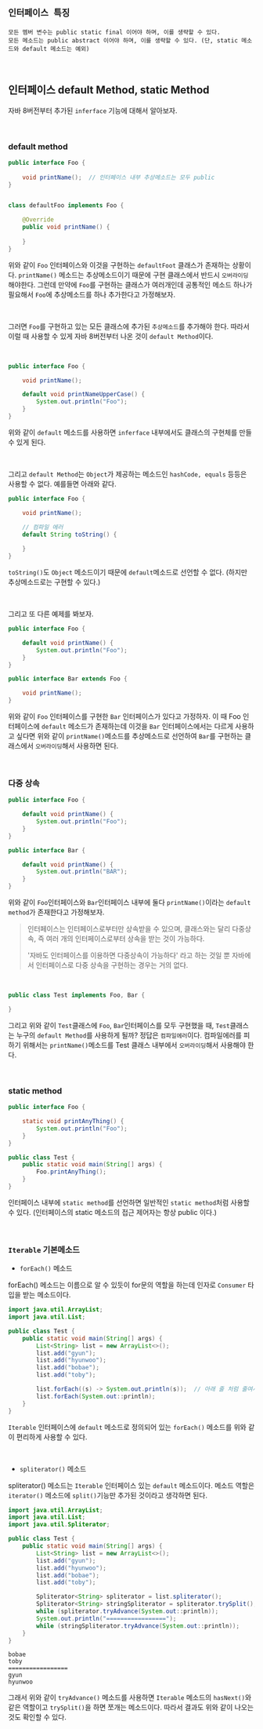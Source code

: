 ## `인터페이스 특징`

```
모든 멤버 변수는 public static final 이어야 하며, 이를 생략할 수 있다. 
모든 메소드는 public abstract 이어야 하며, 이를 생략할 수 있다. (단, static 메소드와 default 메소드는 예외)
```

<br>

## 인터페이스 default Method, static Method

자바 8버전부터 추가된 `inferface` 기능에 대해서 알아보자.

<br>

### default method

```java
public interface Foo {
    
    void printName();  // 인터페이스 내부 추상메소드는 모두 public
}


class defaultFoo implements Foo {

    @Override
    public void printName() {
        
    }
}
```

위와 같이 `Foo` 인터페이스와 이것을 구현하는 `defaultFoot` 클래스가 존재하는 상황이다. `printName()` 메소드는 추상메소드이기 때문에
구현 클래스에서 반드시 `오버라이딩` 해야한다. 그런데 만약에 `Foo`를 구현하는 클래스가 여러개인데 공통적인 메소드 하나가 필요해서 `Foo`에 추상메소드를
하나 추가한다고 가정해보자.

<br>

그러면 `Foo`를 구현하고 있는 모든 클래스에 추가된 `추상메소드`를 추가해야 한다. 따라서 이럴 때 사용할 수 있게 자바 8버전부터 나온 것이
`default Method`이다.

<br>

```java
public interface Foo {

    void printName();

    default void printNameUpperCase() {
        System.out.println("Foo");
    }
}
```

위와 같이 `default` 메소드를 사용하면 `inferface` 내부에서도 클래스의 구현체를 만들 수 있게 된다.

<br>

그리고 `default Method`는 `Object`가 제공하는 메소드인 `hashCode, equals` 등등은 사용할 수 없다. 예를들면 아래와 같다.

```java
public interface Foo {

    void printName();

    // 컴파일 에러
    default String toString() {
        
    }
}
```

`toString()`도 `Object` 메소드이기 때문에 `default`메소드로 선언할 수 없다. (하지만 추상메소드로는 구현할 수 있다.)


<br>

그리고 또 다른 예제를 봐보자.

```java
public interface Foo {

    default void printName() {
        System.out.println("Foo");
    }
}
```

```java
public interface Bar extends Foo {

    void printName();
}
```

위와 같이 `Foo` 인터페이스를 구현한 `Bar` 인터페이스가 있다고 가정하자. 이 때 Foo 인터페이스에 `default` 메소드가 존재하는데 
이것을 `Bar` 인터페이스에서는 다르게 사용하고 싶다면 위와 같이 `printName()`메소드를 추상메소드로 선언하여 `Bar`를 구현하는 클래스에서
`오버라이딩`해서 사용하면 된다. 

<br>


### 다중 상속

```java
public interface Foo {

    default void printName() {
        System.out.println("Foo");
    }
}
```

```java
public interface Bar {

    default void printName() {
        System.out.println("BAR");
    }
}
```

위와 같이 `Foo`인터페이스와 `Bar`인터페이스 내부에 둘다 `printName()`이라는 `default method`가 존재한다고 가정해보자.

> 인터페이스는 인터페이스로부터만 상속받을 수 있으며, 클래스와는 달리 다중상속, 즉 여러 개의 인터페이스로부터 상속을 받는 것이 가능하다.
>
> '자바도 인터페이스를 이용하면 다중상속이 가능하다' 라고 하는 것일 뿐 자바에서 인터페이스로 다중 상속을 구현하는 경우는 거의 없다. 

<br>

```java
public class Test implements Foo, Bar {

}
```

그리고 위와 같이 `Test`클래스에 `Foo`, `Bar`인터페이스를 모두 구현했을 때, `Test`클래스는 누구의 `default Method`를 사용하게 될까?
정답은 `컴파일에러`이다. 컴파일에러를 피하기 위해서는 `printName()`메소드를 Test 클래스 내부에서 `오버라이딩`해서 사용해야 한다.

<br>

### static method

```java
public interface Foo {

    static void printAnyThing() {
        System.out.println("Foo");
    }
}
```
```java
public class Test {
    public static void main(String[] args) {
        Foo.printAnyThing();
    }
}
```

인터페이스 내부에 `static method`를 선언하면 일반적인 `static method`처럼 사용할 수 있다. (인터페이스의 static 메소드의 접근 제어자는 항상 public 이다.)


<br>

### `Iterable` 기본메소드

* `forEach()` 메소드

forEach() 메소드는 이름으로 알 수 있듯이 for문의 역할을 하는데 인자로 `Consumer` 타입을 받는 메소드이다.

```java
import java.util.ArrayList;
import java.util.List;

public class Test {
    public static void main(String[] args) {
        List<String> list = new ArrayList<>();
        list.add("gyun");
        list.add("hyunwoo");
        list.add("bobae");
        list.add("toby");

        list.forEach((s) -> System.out.println(s));  // 아래 줄 처럼 줄여서 쓰기 가능
        list.forEach(System.out::println);   
    }
}
```

`Iterable` 인터페이스에 `default` 메소드로 정의되어 있는 `forEach()` 메소드를 위와 같이 편리하게 사용할 수 있다.

<br>

* `spliterator()` 메소드

spliterator() 메소드는 `Iterable` 인터페이스 있는 `default` 메소드이다. 메소드 역할은 `iterator()` 메소드에 `split()`기능만 추가된 것이라고
생각하면 된다.


```java
import java.util.ArrayList;
import java.util.List;
import java.util.Spliterator;

public class Test {
    public static void main(String[] args) {
        List<String> list = new ArrayList<>();
        list.add("gyun");
        list.add("hyunwoo");
        list.add("bobae");
        list.add("toby");

        Spliterator<String> spliterator = list.spliterator();
        Spliterator<String> stringSpliterator = spliterator.trySplit();
        while (spliterator.tryAdvance(System.out::println));
        System.out.println("=================");
        while (stringSpliterator.tryAdvance(System.out::println));
    }
}
```

```
bobae
toby
=================
gyun
hyunwoo
```

그래서 위와 같이 `tryAdvance()` 메소드를 사용하면 `Iterable` 메소드의 `hasNext()`와 같은 역할이고 `trySplit()`을 하면 쪼개는 메소드이다. 따라서 결과도 위와 같이 나오는 것도 확인할 수 있다.